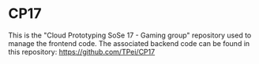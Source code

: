 # CP17
This is the "Cloud Prototyping SoSe 17 - Gaming group" repository used to manage the frontend code. The associated backend code can be found in this repository: https://github.com/TPei/CP17
